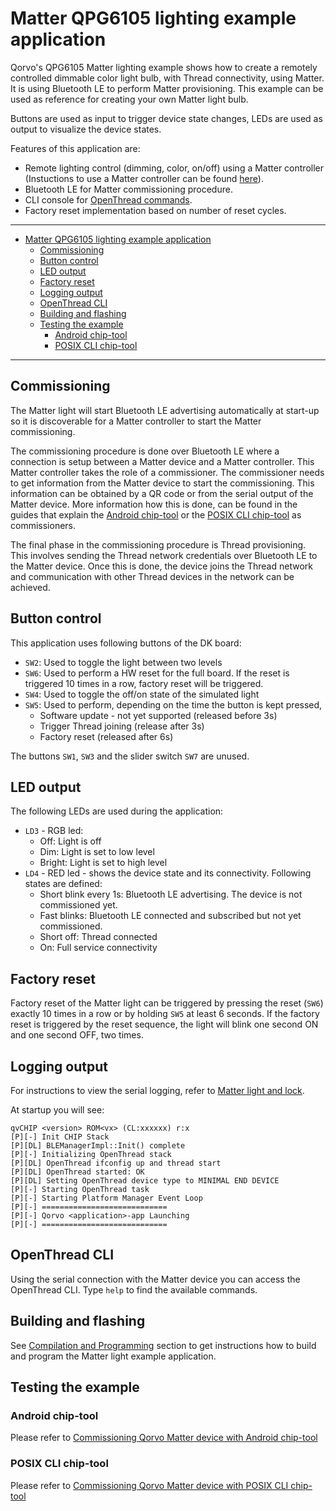 # Matter QPG6105 lighting example application

Qorvo's QPG6105 Matter lighting example shows how to create a remotely controlled dimmable color light bulb, with Thread
connectivity, using Matter. It is using Bluetooth LE to perform Matter provisioning. This example can be used as reference for
creating your own Matter light bulb.

Buttons are used as input to trigger device state changes, LEDs are used as output to visualize the device states.

Features of this application are:
- Remote lighting control (dimming, color, on/off) using a Matter controller (Instuctions to use a Matter controller can
be found [here](../../../Documents/Guides/)).
- Bluetooth LE for Matter commissioning procedure.
- CLI console for [OpenThread commands](https://github.com/openthread/openthread/blob/9ea34d1e2053b6b2a80e1d46b65a6aee99fc504a/src/cli/README.md).
- Factory reset implementation based on number of reset cycles.


---

- [Matter QPG6105 lighting example application](#matter-qpg6105-lighting-example-application)
  - [Commissioning](#commissioning)
  - [Button control](#button-control)
  - [LED output](#led-output)
  - [Factory reset](#factory-reset)
  - [Logging output](#logging-output)
  - [OpenThread CLI](#openthread-cli)
  - [Building and flashing](#building-and-flashing)
  - [Testing the example](#testing-the-example)
    - [Android chip-tool](#android-chip-tool)
    - [POSIX CLI chip-tool](#posix-cli-chip-tool)

---

## Commissioning

The Matter light will start Bluetooth LE advertising automatically at start-up so it is discoverable for a Matter
controller to start the Matter commissioning.

The commissioning procedure is done over Bluetooth LE where a connection is setup between a Matter device and a Matter
controller. This Matter controller takes the role of a commissioner.
The commissioner needs to get information from the Matter device to start the commissioning. This information can be
obtained by a QR code or from the serial output of the Matter device. More information how this is done, can be found in
the guides that explain the [Android chip-tool](../../../Documents/Guides/commissioning_android_chiptool.md) or the
[POSIX CLI chip-tool](../../../Documents/Guides/commissioning_posix_cli_chiptool.md) as commissioners.

The final phase in the commissioning procedure is Thread provisioning. This involves sending the Thread network
credentials over Bluetooth LE to the Matter device. Once this is done, the device joins the Thread network and
communication with other Thread devices in the network can be achieved.

## Button control

This application uses following buttons of the DK board:

- `SW2`: Used to toggle the light between two levels
- `SW6`: Used to perform a HW reset for the full board. If the reset is triggered 10 times in a row, factory reset will
be triggered.
- `SW4`: Used to toggle the off/on state of the simulated light
- `SW5`: Used to perform, depending on the time the button is kept pressed,
  - Software update - not yet supported (released before 3s)
  - Trigger Thread joining (release after 3s)
  - Factory reset (released after 6s)

The buttons `SW1`, `SW3` and the slider switch `SW7` are unused.

## LED output

The following LEDs are used during the application:

- `LD3` - RGB led:
  - Off: Light is off
  - Dim: Light is set to low level
  - Bright: Light is set to high level
- `LD4` - RED led - shows the device state and its connectivity. Following states are defined:
  - Short blink every 1s: Bluetooth LE advertising. The device is not commissioned yet.
  - Fast blinks: Bluetooth LE connected and subscribed but not yet commissioned.
  - Short off: Thread connected
  - On: Full service connectivity

## Factory reset

Factory reset of the Matter light can be triggered by pressing the reset (`SW6`) exactly 10 times in a row or by holding
`SW5` at least 6 seconds. If the factory reset is triggered by the reset sequence, the light will blink one second ON and
one second OFF, two times.

## Logging output

For instructions to view the serial logging, refer to [Matter light and lock](../../../README.md#matter-light-and-lock).

At startup you will see:

```
qvCHIP <version> ROM<vx> (CL:xxxxxx) r:x
[P][-] Init CHIP Stack
[P][DL] BLEManagerImpl::Init() complete
[P][-] Initializing OpenThread stack
[P][DL] OpenThread ifconfig up and thread start
[P][DL] OpenThread started: OK
[P][DL] Setting OpenThread device type to MINIMAL END DEVICE
[P][-] Starting OpenThread task
[P][-] Starting Platform Manager Event Loop
[P][-] ============================
[P][-] Qorvo <application>-app Launching
[P][-] ============================
```

## OpenThread CLI

Using the serial connection with the Matter device you can access the OpenThread CLI. Type `help` to find the available
commands.

## Building and flashing

See [Compilation and Programming](../../../README.md#compilation-and-programming) section to get instructions how to
build and program the Matter light example application.

## Testing the example

### Android chip-tool

Please refer to [Commissioning Qorvo Matter device with Android chip-tool](../../../Documents/Guides/commissioning_android_chiptool.md)

### POSIX CLI chip-tool

Please refer to [Commissioning Qorvo Matter device with POSIX CLI chip-tool](../../../Documents/Guides/commissioning_posix_cli_chiptool.md)

